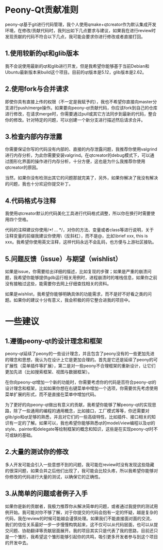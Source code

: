 # Peony-Qt贡献准则

peony-qt基于git进行代码管理，我个人使用qmake+qtcreator作为默认集成开发环境，在修改/贡献代码时，我列出如下几点要求与建议，如果我在进行review时发现贡献的代码不符合以下几点，我可能会要求你进行修改或者直接打回。

## 1.使用较新的qt和glib版本

我不会说使用最新的qt和glib进行开发，但是我希望你能够基于当前Debian和Ubuntu最新版本来build这个项目。目前的qt版本是5.12，glib版本是2.62。

## 2.使用fork与合并请求

即使你具有直接上传的权限（不一定是我赋予的），我也不希望你直接向master分支进行push/merge操作。如果要向peony-qt贡献代码，你应该fork到自己的仓库进行修改，在请求merge时，你需要通过pull或其它方法同步到最新的代码，整合你的修改。针对特定的问题，可以创建一个新分支进行描述然后请求合并。

## 3.检查内部内存泄露

你需要保证你写的代码没有内部的、直接的内存泄露问题，我推荐你使用valgrind进行内存分析，为此你需要安装valgrind。在qtcreator的debug模式下，可以通过图形化界面的操作进行内存分析，十分方便，这也是为什么我推荐你使用qtcreator的原因。

当然，如果你没有检测出其它的问题那就完美了，另外，如果你解决了我没有解决的问题，我也十分欢迎你提交补丁。

## 4.代码格式与注释

我使用qtcreator默认的代码美化工具进行代码格式调整，所以你在换行时需要使用四个空格。

代码的注释建议你使用/\*! ... \*/，对你的方法、变量或者class等进行说明，关于注释变量的前缀我建议你使用\（反斜杠），而不是@，比如\brief xxx, this is xxx。我希望你使用英文注释，这样代码永远不会乱码，也方便与上游社区接轨。

## 5.问题反馈（issue）与期望（wishlist）

如果是issue，你需要给出详细的描述，比如复现的步骤；如果是严重的崩溃问题，我希望你能够提供gdb运行相关用例时，进程崩溃时的堆栈信息，如果你之前没有接触过这些，能需要你去网上仔细查找相关的资料。

如果是wishlist，我希望你能够明确具体的功能需求，而不是好不好看之类的问题。如果你的建议十分有意义，我会积极的将它整合进我的项目中。

# 一些建议

## 1.遵循peony-qt的设计理念和框架

peony-qt延续了peony的一些设计理念，并且包含了peony没有的一些更加先进的理念和思想，我认为在设计上它是更加合理的。首先是它还是延续了peony的可扩展性（菜单插件等扩展），第二是对一些peony不合理框架的重新设计，让它们更加先进（比如搜索框架、视图与数据框架）。

在你向peony-qt增加一个新的功能时，你需要考虑你的代码是否符合peony-qt的设计理念和框架，比如如果你想在右键菜单中增加一个选项，你需要优先考虑使用菜单扩展的形式，而不是直接在菜单中增加代码。

为了更好的向peony-qt做出有意义的贡献，我希望你能够了解peony-qt的实现思路，除了一些通用的编程的通用概念，比如接口，工厂模式等等，你还需要对glib/gio和qt足够的熟悉，并且对它们的一些高级特性，比如插件、接口相关的知识有一定的了解。如果可以，我也希望你能够熟悉qt的model/view编程以及qt的style、painter和delegate等绘制框架的概念和知识，这些是在实现peony-qt时不可或缺的基础。

## 2.大量的测试你的修改

多人开发可能会引入一些意想不到的问题，我可能在review时没有发现这些隐藏的很深问题，如果合并之后他们出现了，我可能会比较头疼，所以我希望你能够对你修改的代码进行大量的测试，以确保它的正确性。

## 3.从简单的问题或者例子入手

如果你是新的贡献者，我极力推荐你从解决简单的问题，或者通过我提供的测试用例开始。我可能对你不够了解，对于你提交的代码会抱有一定的怀疑，越是复杂的代码，我在review的时候可能越会谨慎处理。如果我们不能直接面对面的交流，我们的信任关系最好一步一步慢慢构筑起来，这不仅可以从代码层面，也可以从提交问题、协助翻译等贡献层面展开。我的项目其实只是代表了我的思路，目前还只是一个雏形，我希望这个雏形能够引起你的共鸣，吸引更多开发者参与到这个项目的开发中去。

